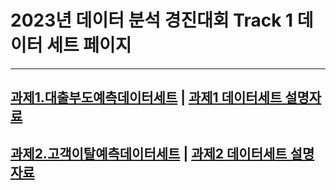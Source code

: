 # 2023년 데이터 분석 경진대회 Track 1 데이터 세트 페이지
---
[과제1.대출부도예측데이터세트](loan_customer.csv) | [과제1 데이터세트 설명자료](데이터분석_경진대회_데이터_세트_설명_부도예측.pptx)
---
[과제2.고객이탈예측데이터세트](bank_churner.csv) | [과제2 데이터세트 설명자료](데이터분석_경진대회_데이터_세트_설명_고객이탈.pptx)
---
